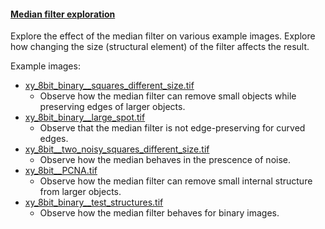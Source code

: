 <h4 id="2d"><a href="#2d">Median filter exploration</a></h4>

Explore the effect of the median filter on various example images. Explore how changing the size (structural element) of the filter affects the result.

Example images:

- [xy_8bit_binary__squares_different_size.tif](https://github.com/NEUBIAS/training-resources/raw/master/image_data/xy_8bit_binary__squares_different_size.tif)
    - Observe how the median filter can remove small objects while preserving edges of larger objects.
- [xy_8bit_binary__large_spot.tif](https://github.com/NEUBIAS/training-resources/raw/master/image_data/xy_8bit_binary__large_spot.tif)
    - Observe that the median filter is not edge-preserving for curved edges.
- [xy_8bit__two_noisy_squares_different_size.tif](https://github.com/NEUBIAS/training-resources/raw/master/image_data/xy_8bit__two_noisy_squares_different_size.tif)
    - Observe how the median behaves in the prescence of noise.
- [xy_8bit__PCNA.tif](https://github.com/NEUBIAS/training-resources/raw/master/image_data/xy_8bit__PCNA.tif)
    - Observe how the median filter can remove small internal structure from larger objects.
- [xy_8bit_binary__test_structures.tif](https://github.com/NEUBIAS/training-resources/raw/master/image_data/xy_8bit_binary__test_structures.tif)
    - Observe how the median filter behaves for binary images.
